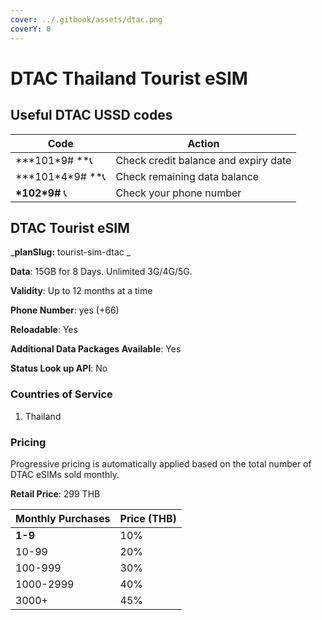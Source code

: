 ```yaml
---
cover: ../.gitbook/assets/dtac.png
coverY: 0
---
```


# DTAC Thailand Tourist eSIM

## Useful DTAC USSD codes

| Code                    | Action                               |
| ----------------------- | ------------------------------------ |
| \*\*\*101\*9# \*\*📞    | Check credit balance and expiry date |
| \*\*\*101\*4\*9# \*\*📞 | Check remaining data balance         |
| **\*102\*9#** 📞        | Check your phone number              |

## **DTAC Tourist eSIM**

\_**planSlug:** tourist-sim-dtac \_

**Data**: 15GB for 8 Days. Unlimited 3G/4G/5G.

**Validity**: Up to 12 months at a time

**Phone Number**: yes (+66)

**Reloadable**: Yes

**Additional Data Packages Available**: Yes

**Status Look up API**: No

### Countries of Service

1. Thailand

### Pricing

Progressive pricing is automatically applied based on the total number of DTAC eSIMs sold monthly.

**Retail Price**: 299 THB

| Monthly Purchases | Price (THB) |
| ----------------- | ----------- |
| **1-9**           | 10%         |
| 10-99             | 20%         |
| 100-999           | 30%         |
| 1000-2999         | 40%         |
| 3000+             | 45%         |
